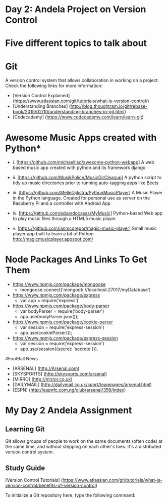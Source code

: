 # Day 2: Andela Project on Version Control


# Five different topics to talk about

# Git
 A version control system that allows collaboration in working on a project. Check the following links for more information:
* [Version Control Explained] (https://www.atlassian.com/git/tutorials/what-is-version-control/)
* [Understanding Branches] (http://blog.thoughtram.io/git/rebase-book/2015/02/10/understanding-branches-in-git.html)
* [Codecademy] (https://www.codecademy.com/learn/learn-git)

# Awesome Music Apps created with Python*

  * i. [https://github.com/michaelliao/awesome-python-webapp]
    A web based music app created with python and its framework django

  * ii. [https://github.com/MusikPolice/MusicDirCleanup]
    A python script to tidy up music directories prior to running auto-tagging apps like Beets

  * iii. [https://github.com/MelleDijkstra/PythonMusicPlayer]
    A Music Player in the Python language. Created for personal use as server on the Raspberry Pi and a controller with Android App

  * iv. [https://github.com/eduardocasas/MyMusic]
    Python-based Web app to play music files through a HTML5 music player.

  * v. [https://github.com/ianmcgregor/magic-music-player]
    Small music player app built to learn a bit of Python http://magicmusicplayer.appspot.com/

# Node Packages And Links To Get Them
 * https://www.npmjs.com/package/mongoose
      * mongoose.connect('mongodb://localhost:27017/myDatabase')
 * https://www.npmjs.com/package/express
      * var app = require('express')
 * https://www.npmjs.com/package/body-parser
      * var bodyParser = require('body-parser')
      * app.use(bodyParser.json());
 * https://www.npmjs.com/package/cookie-parser
      *  var session = require('express-session')
      * app.use(cookieParser());
 * https://www.npmjs.com/package/express-session
      * var session = require('express-session')
      * app.use(session({secret: 'secrete'})).
 

#FootBall News

* [ARSENAL] (http://Arsenal.com)
* [SKYSPORTS] (http://skysports.com/arsenal)
* [MIRRO] (http://mirror.co.uk)
* [DAILYMAIL] (http://dailymail.co.uk/sport/teampages/arsenal.html)
* [ESPN] (http://espnfc.com.ng/club/arsenal/359/index)

# My Day 2 Andela Assignment

## Learning Git

Git allows groups of people to work on the same documents (often code) at the same time, and without stepping on each other's toes. It's a distributed version control system.

## Study Guide
[Version Control Tutorials] (https://www.atlassian.com/git/tutorials/what-is-version-control/benefits-of-version-control)

To initialize a Git repository here, type the following command:



